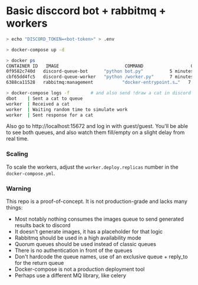 # Basic disccord bot + rabbitmq + workers

```bash
> echo "DISCORD_TOKEN=<bot-token>" > .env

> docker-compose up -d

> docker ps
CONTAINER ID   IMAGE                         COMMAND                  CREATED         STATUS                   PORTS                                                                                                                                                 NAMES
0f9582c740d   discord-queue-bot      "python bot.py"          5 minutes ago   Up 5 minutes                                                                                                                                                                   dbot
cbf65dd4fc5   discord-queue-worker   "python /worker.py"      7 minutes ago   Up 7 minutes                                                                                                                                                                   worker
6388ca11528   rabbitmq:management           "docker-entrypoint.s…"   7 minutes ago   Up 7 minutes (healthy)   4369/tcp, 5671/tcp, 0.0.0.0:5672->5672/tcp, :::5672->5672/tcp, 15671/tcp, 15691-15692/tcp, 25672/tcp, 0.0.0.0:15672->15672/tcp, :::15672->15672/tcp   rmq

> docker-compose logs -f        # and also send !draw a cat in discord
dbot    | Sent a cat to queue
worker  | Received a cat
worker  | Waiting random time to simulate work
worker  | Sent response for a cat

```

Also go to http://localhost:15672 and log in with guest/guest. You'll be able to see both queues, and also watch them fill/empty on a slight delay from real time.

### Scaling

To scale the workers, adjust the `worker.deploy.replicas` number in the `docker-compose.yml`.


### Warning

This repo is a proof-of-concept. It is not production-grade and lacks many things:

- Most notably nothing consumes the images queue to send generated results back to discord
- It doesn't generate images, it has a placeholder for that logic
- Rabbitmq should be used in a high availability mode
- Quorum queues should be used instead of classic queues
- There is no authentication in front of the queues
- Don't hardcode the queue names, use of an exclusive queue + reply_to for the return queue
- Docker-compose is not a production deployment tool
- Perhaps use a different MQ library, like celery

